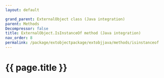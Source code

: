 ```yaml
---
layout: default

grand_parent: ExternalObject class (Java integration)
parent: Methods
Decompressor: false
title: ExternalObject.IsInstanceOf method (Java integration)
nav_order: 8
permalink: /package/extobjectpackage/extobjjava/methods/isinstanceof
---
```

# {{ page.title }}

